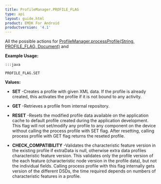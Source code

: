 ```yaml
---
title: ProfileManager.PROFILE_FLAG
type: api
layout: guide.html
product: EMDK For Android
productversion: '4.1'
---
```



All the possible actions for [ ProfileManager.processProfile(String, PROFILE_FLAG, Document)](../ProfileManager#processprofile) 
 and 

**Example Usage:**
	
	:::java
	
	PROFILE_FLAG.SET
	


**Values:**

* **SET** -Creates a profile with given XML data. If the profile is already created, 
 this activates the profile if it is not bound to any activity.

* **GET** -Retrieves a profile from internal repository.

* **RESET** -Resets the modified profile data available on the application cache to default profile created during the application development.
 This flag will not set/modify any profile to any component on the device without calling the process profile with SET flag. 
 After resetting, calling process profile with GET flag returns the reseted profile.

* **CHECK_COMPATIBILITY** -Validates the characteristic feature version in the existing profile if extraData is null, otherwise extra data profiles characteristic feature version.
 This validates only the profile version of the each feature (characteristic node version in the profile data), but not the individual fields.
 Calling process profile with this flag internally gets version of the different DSDs, the time required depends on numbers of characteristic features in a profile.









